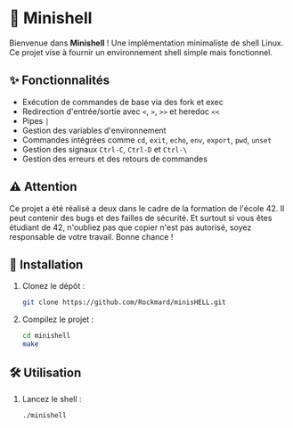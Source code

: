 # 🐚 Minishell

Bienvenue dans **Minishell** ! Une implémentation minimaliste de shell Linux. Ce projet vise à fournir un environnement shell simple mais fonctionnel.

## ✨ Fonctionnalités

- Exécution de commandes de base via des fork et exec
- Redirection d'entrée/sortie avec `<`, `>`, `>>` et heredoc `<<`
- Pipes `|`
- Gestion des variables d'environnement
- Commandes intégrées comme `cd`, `exit`, `echo`, `env`, `export`, `pwd`, `unset`
- Gestion des signaux `Ctrl-C`, `Ctrl-D` et `Ctrl-\`
- Gestion des erreurs et des retours de commandes

## ⚠️ Attention

Ce projet a été réalisé a deux dans le cadre de la formation de l'école 42. Il peut contenir des bugs et des failles de sécurité. Et surtout si vous êtes étudiant de 42, n'oubliez pas que copier n'est pas autorisé, soyez responsable de votre travail. Bonne chance !

## 🚀 Installation

1. Clonez le dépôt :
    ```sh
    git clone https://github.com/Rockmard/minisHELL.git
    ```

2. Compilez le projet :
	```sh
	cd minishell
	make
	```

## 🛠️ Utilisation

1. Lancez le shell :
	```sh
	./minishell
	```
